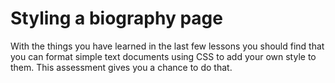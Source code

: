# Styling a biography page

With the things you have learned in the last few lessons you should find that you can format simple text documents using CSS to add your own style to them. This assessment gives you a chance to do that.
